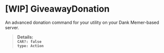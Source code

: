 # [WIP] GiveawayDonation
An advanced donation command for your utility on your Dank Memer-based server.
> **Details:**\
  **`CAR?: false`**\
  **`type: Action`**
